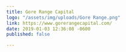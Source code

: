 ```yaml
---
title: Gore Range Capital
logo: "/assets/img/uploads/Gore Range.png"
link: https://www.gorerangecapital.com/
date: 2019-01-03 12:36:08 -0600
published: false

---
```

